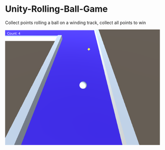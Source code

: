 # Unity-Rolling-Ball-Game
Collect points rolling a ball on a winding track, collect all points to win

![Screenshot](screenshot.png)

